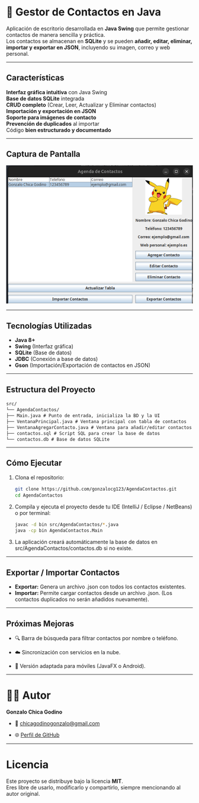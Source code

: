 # 📇 Gestor de Contactos en Java

Aplicación de escritorio desarrollada en **Java Swing** que permite gestionar contactos de manera sencilla y práctica.  
Los contactos se almacenan en **SQLite** y se pueden **añadir, editar, eliminar, importar y exportar en JSON**, incluyendo su imagen, correo y web personal.

---

## Características

**Interfaz gráfica intuitiva** con Java Swing  
**Base de datos SQLite** integrada  
**CRUD completo** (Crear, Leer, Actualizar y Eliminar contactos)  
**Importación y exportación en JSON**  
**Soporte para imágenes de contacto**  
**Prevención de duplicados** al importar  
Código **bien estructurado y documentado**

---

## Captura de Pantalla

![Agenda de Contactos](./screenshot.png)

---

## Tecnologías Utilizadas

- **Java 8+**
- **Swing** (Interfaz gráfica)
- **SQLite** (Base de datos)
- **JDBC** (Conexión a base de datos)
- **Gson** (Importación/Exportación de contactos en JSON)

---

## Estructura del Proyecto

    src/
    └── AgendaContactos/
    ├── Main.java # Punto de entrada, inicializa la BD y la UI
    ├── VentanaPrincipal.java # Ventana principal con tabla de contactos
    ├── VentanaAgregarContacto.java # Ventana para añadir/editar contactos
    ├── contactos.sql # Script SQL para crear la base de datos
    └── contactos.db # Base de datos SQLite


---

## Cómo Ejecutar

1. Clona el repositorio:
   ```bash
   git clone https://github.com/gonzalocg123/AgendaContactos.git
   cd AgendaContactos
2. Compila y ejecuta el proyecto desde tu IDE (IntelliJ / Eclipse / NetBeans) o por terminal:
    ```bash
    javac -d bin src/AgendaContactos/*.java
    java -cp bin AgendaContactos.Main
3. La aplicación creará automáticamente la base de datos en src/AgendaContactos/contactos.db si no existe.

---

## Exportar / Importar Contactos

- **Exportar:** Genera un archivo .json con todos los contactos existentes.
- **Importar:** Permite cargar contactos desde un archivo .json.
(Los contactos duplicados no serán añadidos nuevamente).

---

## Próximas Mejoras
- 🔍 Barra de búsqueda para filtrar contactos por nombre o teléfono.

- ☁️ Sincronización con servicios en la nube.

- 📱 Versión adaptada para móviles (JavaFX o Android).

---

# 👨‍💻 Autor

**Gonzalo Chica Godino**

- 📧 chicagodinogonzalo@gmail.com

- 🌐 [Perfil de GitHub](https://github.com/gonzalocg123)

---

# Licencia

Este proyecto se distribuye bajo la licencia **MIT**.  
Eres libre de usarlo, modificarlo y compartirlo, siempre mencionando al autor original.
